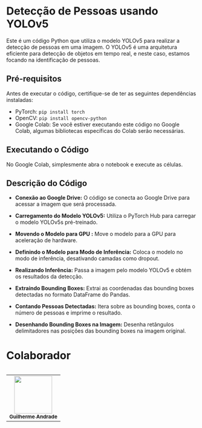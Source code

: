 # Detecção de Pessoas usando YOLOv5

Este é um código Python que utiliza o modelo YOLOv5 para realizar a detecção de pessoas em uma imagem. O YOLOv5 é uma arquitetura eficiente para detecção de objetos em tempo real, e neste caso, estamos focando na identificação de pessoas.

## Pré-requisitos

Antes de executar o código, certifique-se de ter as seguintes dependências instaladas:

- PyTorch: `pip install torch`
- OpenCV: `pip install opencv-python`
- Google Colab: Se você estiver executando este código no Google Colab, algumas bibliotecas específicas do Colab serão necessárias.

## Executando o Código

No Google Colab, simplesmente abra o notebook e execute as células.

## Descrição do Código

- **Conexão ao Google Drive:** O código se conecta ao Google Drive para acessar a imagem que será processada.

- **Carregamento do Modelo YOLOv5:** Utiliza o PyTorch Hub para carregar o modelo YOLOv5s pré-treinado.

- **Movendo o Modelo para GPU :** Move o modelo para a GPU para aceleração de hardware.

- **Definindo o Modelo para Modo de Inferência:** Coloca o modelo no modo de inferência, desativando camadas como dropout.

- **Realizando Inferência:** Passa a imagem pelo modelo YOLOv5 e obtém os resultados da detecção.

- **Extraindo Bounding Boxes:** Extrai as coordenadas das bounding boxes detectadas no formato DataFrame do Pandas.

- **Contando Pessoas Detectadas:** Itera sobre as bounding boxes, conta o número de pessoas e imprime o resultado.

- **Desenhando Bounding Boxes na Imagem:** Desenha retângulos delimitadores nas posições das bounding boxes na imagem original.

# Colaborador 
<table>
<table>
  <tr>
    <td align="center"><a href="https://github.com/guiaech"><img src="https://avatars.githubusercontent.com/u/83043492?v=4" width="100px;" alt=""/><br /><sub><b>Guilherme Andrade</b></sub></a></td>
  </tr>
</table>

